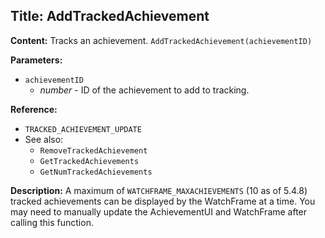 ## Title: AddTrackedAchievement

**Content:**
Tracks an achievement.
`AddTrackedAchievement(achievementID)`

**Parameters:**
- `achievementID`
  - *number* - ID of the achievement to add to tracking.

**Reference:**
- `TRACKED_ACHIEVEMENT_UPDATE`
- See also:
  - `RemoveTrackedAchievement`
  - `GetTrackedAchievements`
  - `GetNumTrackedAchievements`

**Description:**
A maximum of `WATCHFRAME_MAXACHIEVEMENTS` (10 as of 5.4.8) tracked achievements can be displayed by the WatchFrame at a time.
You may need to manually update the AchievementUI and WatchFrame after calling this function.
